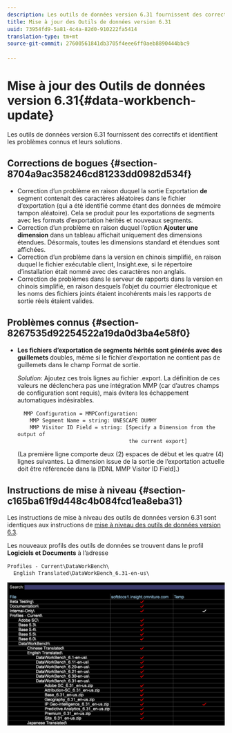 ```yaml
---
description: Les outils de données version 6.31 fournissent des correctifs et identifient les problèmes connus et leurs solutions.
title: Mise à jour des Outils de données version 6.31
uuid: 73954fd9-5a81-4c4a-82d0-910222fa5414
translation-type: tm+mt
source-git-commit: 27600561841db3705f4eee6ff0aeb8890444bbc9

---
```



# Mise à jour des Outils de données version 6.31{#data-workbench-update}

Les outils de données version 6.31 fournissent des correctifs et identifient les problèmes connus et leurs solutions.

## Corrections de bogues {#section-8704a9ac358246cd81233dd0982d534f}

* Correction d’un problème en raison duquel la sortie Exportation **de** segment contenait des caractères aléatoires dans le fichier d’exportation (qui a été identifié comme étant des données de mémoire tampon aléatoire). Cela se produit pour les exportations de segments avec les formats d’exportation hérités et nouveaux segments.
* Correction d’un problème en raison duquel l’option **Ajouter une dimension** dans un tableau affichait uniquement des dimensions étendues. Désormais, toutes les dimensions standard et étendues sont affichées.
* Correction d’un problème dans la version en chinois simplifié, en raison duquel le fichier exécutable client, Insight.exe, si le répertoire d’installation était nommé avec des caractères non anglais.
* Correction de problèmes dans le serveur de rapports dans la version en chinois simplifié, en raison desquels l’objet du courrier électronique et les noms des fichiers joints étaient incohérents mais les rapports de sortie réels étaient valides.

## Problèmes connus {#section-8267535d92254522a19da0d3ba4e58f0}

* **Les fichiers d’exportation de segments hérités sont générés avec des guillemets** doubles, même si le fichier d’exportation ne contient pas de guillemets dans le champ Format de sortie.

   *Solution*: Ajoutez ces trois lignes au fichier .export. La définition de ces valeurs ne déclenchera pas une intégration MMP (car d’autres champs de configuration sont requis), mais évitera les échappement automatiques indésirables.

   ```
     MMP Configuration = MMPConfiguration:
       MMP Segment Name = string: UNESCAPE DUMMY
       MMP Visitor ID Field = string: [Specify a Dimension from the output of
                                       the current export]
   ```

   (La première ligne comporte deux (2) espaces de début et les quatre (4) lignes suivantes. La dimension issue de la sortie de l’exportation actuelle doit être référencée dans la [!DNL MMP Visitor ID Field].)

## Instructions de mise à niveau {#section-c165ba61f9d448c4b084fcd1ea8eba31}

Les instructions de mise à niveau des outils de données version 6.31 sont identiques aux instructions de [mise à niveau des outils de données version 6.3](../../home/c-release-notes-insight/c-6-3/c-6-3.md).

Les nouveaux profils des outils de données se trouvent dans le profil **Logiciels et Documents** à l’adresse

```
Profiles - Current\DataWorkBench\
  English Translated\DataWorkBench_6.31-en-us\
```

![](assets/upgrade_3_21_profiles.png)
